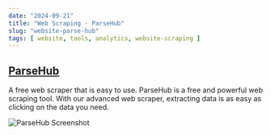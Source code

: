 ```yaml
---
date: "2024-09-21"
title: "Web Scraping - ParseHub"
slug: "website-parse-hub"
tags: [ website, tools, analytics, website-scraping ]
---
```




## [ParseHub][1]

A free web scraper that is easy to use. ParseHub is a free and powerful web scraping tool. With our advanced web scraper, extracting data is as easy as clicking on the data you need.

![ParseHub Screenshot][2]



   [1]: https://www.parsehub.com/features
   [2]: https://www.parsehub.com/static/images/howitworks2.png
